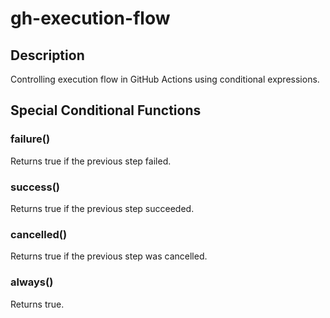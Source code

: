 # gh-execution-flow

## Description

Controlling execution flow in GitHub Actions using conditional expressions.

## Special Conditional Functions

### failure()

Returns true if the previous step failed.

### success()

Returns true if the previous step succeeded.

### cancelled()

Returns true if the previous step was cancelled.

### always()

Returns true.
